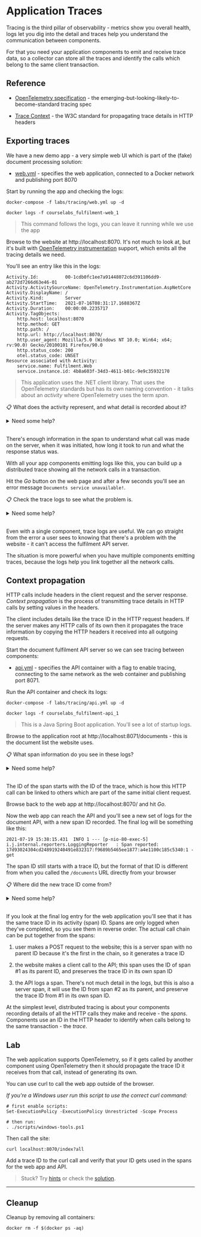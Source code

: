# Application Traces

Tracing is the third pillar of observability - metrics show you overall health, logs let you dig into the detail and traces help you understand the communication between components.

For that you need your application components to emit and receive trace data, so a collector can store all the traces and identify the calls which belong to the same client transaction.

## Reference

- [OpenTelemetry specification](https://github.com/open-telemetry/opentelemetry-specification/blob/main/specification/overview.md) - the emerging-but-looking-likely-to-become-standard tracing spec

- [Trace Context](https://www.w3.org/TR/trace-context/) - the W3C standard for propagating trace details in HTTP headers

## Exporting traces

We have a new demo app - a very simple web UI which is part of the (fake) document processing solution:

- [web.yml](./web.yml) - specifies the web application, connected to a Docker network and publishing port 8070

Start by running the app and checking the logs:

```
docker-compose -f labs/tracing/web.yml up -d

docker logs -f courselabs_fulfilment-web_1
```

> This command follows the logs, you can leave it running while we use the app

Browse to the website at http://localhost:8070. It's not much to look at, but it's built with [OpenTelemetry instrumentation](https://opentelemetry.io/docs/concepts/instrumenting/) support, which emits all the tracing details we need.

You'll see an entry like this in the logs:

```
Activity.Id:          00-1cdb0fc1ee7a91448072c6d391106dd9-ab272d7266d63e46-01
Activity.ActivitySourceName: OpenTelemetry.Instrumentation.AspNetCore
Activity.DisplayName: /
Activity.Kind:        Server
Activity.StartTime:   2021-07-16T08:31:17.1688367Z
Activity.Duration:    00:00:00.2235717
Activity.TagObjects:
    http.host: localhost:8070
    http.method: GET
    http.path: /
    http.url: http://localhost:8070/
    http.user_agent: Mozilla/5.0 (Windows NT 10.0; Win64; x64; rv:90.0) Gecko/20100101 Firefox/90.0
    http.status_code: 200
    otel.status_code: UNSET
Resource associated with Activity:
    service.name: Fulfilment.Web
    service.instance.id: 4b8a603f-34d3-4611-b01c-9e9c35932170
```

> This application uses the .NET client library. That uses the OpenTelemetry standards but has its own naming convention - it talks about an _activity_ where OpenTelemetry uses the term _span_.

📋 What does the activity represent, and what detail is recorded about it?

<details>
  <summary>Need some help?</summary>

This activity represents a call to the web server.

In each case there's ID to idenfity the span (activity), together with the kind of work, start time and duration.

Tags are used to store key details about the span - these are server calls so they record the HTTP method, URL path, response code etc.

</details><br/>

There's enough information in the span to understand what call was made on the server, when it was initiated, how long it took to run and what the response status was. 

With all your app components emitting logs like this, you can build up a distributed trace showing all the network calls in a transaction.

Hit the _Go_ button on the web page and after a few seconds you'll see an error message `Documents service unavailable!`.

📋 Check the trace logs to see what the problem is.

<details>
  <summary>Need some help?</summary>

Scroll up past the error messages in the logs and you'll see a trace like this:

```
Activity.DisplayName: HTTP GET
Activity.Kind:        Client
Activity.StartTime:   2021-07-19T15:13:36.1289362Z
Activity.Duration:    00:00:10.0518450
Activity.TagObjects:
    http.method: GET
    http.host: fulfilment-api
    http.url: http://fulfilment-api/documents
    otel.status_code: ERROR
    otel.status_description: Resource temporarily unavailable
```

This is a client activity, which means the span records details of the web component making an HTTP call to another component. The tags tell you the web app is trying to call `http://fulfilment-api/documents`, but the response is an error.

</details><br/>

Even with a single component, trace logs are useful. We can go straight from the error a user sees to knowing that there's a problem with the website - it can't access the fulfilment API server.

The situation is more powerful when you have multiple components emitting traces, because the logs help you link together all the network calls. 

## Context propagation

HTTP calls include headers in the client request and the server response. _Context propagation_ is the process of transmitting trace details in HTTP calls by setting values in the headers.

The client includes details like the trace ID in the HTTP request headers. If the server makes any HTTP calls of its own then it propagates the trace information by copying the HTTP headers it received into all outgoing requests.

Start the document fulfilment API server so we can see tracing between components:

- [api.yml](./api.yml) - specifies the API container with a flag to enable tracing, connecting to the same network as the web container and publishing port 8071.

Run the API container and check its logs:

```
docker-compose -f labs/tracing/api.yml up -d

docker logs -f courselabs_fulfilment-api_1
```

> This is a Java Spring Boot application. You'll see a lot of startup logs.

Browse to the application root at http://localhost:8071/documents - this is the document list the website uses.

📋 What span information do you see in these logs?

<details>
  <summary>Need some help?</summary>

This application doesn't print all the trace details in logs, but there is some interesting information there. 

The last few logs will have lines like this:

```
2021-07-19 15:27:52.048 DEBUG 1 --- [p-nio-80-exec-3] fulfilment.api.DocumentsController       : ** GET /documents called in trace id: ab5e7e2261cfc919, with baggage: null
...
2021-07-19 15:27:52.095  INFO 1 --- [p-nio-80-exec-3] i.j.internal.reporters.LoggingReporter   : Span reported: ab5e7e2261cfc919:ab5e7e2261cfc919:0:1 - get
```

The first log prints a trace ID, and the last log states that a span has been reported. 

</details><br/>

The ID of the span starts with the ID of the trace, which is how this HTTP call can be linked to others which are part of the same initial client request.

Browse back to the web app at http://localhost:8070/ and hit _Go_.

Now the web app can reach the API and you'll see a new set of logs for the document API, with a new span ID recorded. The final log will be something like this:

```
2021-07-19 15:38:15.431  INFO 1 --- [p-nio-80-exec-5] i.j.internal.reporters.LoggingReporter   : Span reported: 17d93024304cd248919240491e832317:f9689b5465ee1877:a4e1100c185c5340:1 - get
```

The span ID still starts with a trace ID, but the format of that ID is different from when you called the `/documents` URL directly from your browser

📋 Where did the new trace ID come from?

<details>
  <summary>Need some help?</summary>

This time the API wasn't the first client call - the website is the first call in the chain, and the API is next.

Check the trace logs in the web container to find the trace ID from your API log:

```
# Ctrl-C to exit the logs of the API

docker logs courselabs_fulfilment-web_1
```

Scroll up to the client trace where the web application calls the API, and you'll see an entry like this:

```
Activity.Id:          00-17d93024304cd248919240491e832317-a4e1100c185c5340-01
Activity.ParentId:    00-17d93024304cd248919240491e832317-a4ff2ebe2e663c4c-01
Activity.ActivitySourceName: OpenTelemetry.Instrumentation.Http
Activity.DisplayName: HTTP GET
Activity.Kind:        Client
Activity.StartTime:   2021-07-19T15:38:15.4166205Z
Activity.Duration:    00:00:00.0174145
Activity.TagObjects:
    http.method: GET
    http.host: fulfilment-api
    http.url: http://fulfilment-api/documents
    http.status_code: 200
```

This time the API call has succeeded, and the trace ID component of the activity ID matches the one in the API logs, `17d93024304cd248919240491e832317` in this case.

</details><br/>

If you look at the final log entry for the web application you'll see that it has the same trace ID in its activity (span) ID. Spans are only logged when they've completed, so you see them in reverse order. The actual call chain can be put together from the spans:

1. user makes a POST request to the website; this is a server span with no parent ID because it's the first in the chain, so it generates a trace ID

2. the website makes a client call to the API; this span uses the ID of span #1 as its parent ID, and preserves the trace ID in its own span ID

3. the API logs a span. There's not much detail in the logs, but this is also a server span, it will use the ID from span #2 as its parent, and preserve the trace ID from #1 in its own span ID.

At the simplest level, distributed tracing is about your components recording details of all the HTTP calls they make and receive - the _spans_. Components use an ID in the HTTP header to identify when calls belong to the same transaction - the _trace_.

## Lab

The web application supports OpenTelemetry, so if it gets called by another component using OpenTelemetry then it should propagate the trace ID it receives from that call, instead of generating its own.

You can use curl to call the web app outside of the browser.

_If you're a Windows user run this script to use the correct curl command:_

```
# first enable scripts:
Set-ExecutionPolicy -ExecutionPolicy Unrestricted -Scope Process

# then run:
. ./scripts/windows-tools.ps1
```

Then call the site:

```
curl localhost:8070/index?all
```

Add a trace ID to the curl call and verify that your ID gets used in the spans for the web app and API.

> Stuck? Try [hints](hints.md) or check the [solution](solution.md).

___
## Cleanup

Cleanup by removing all containers:

```
docker rm -f $(docker ps -aq)
```